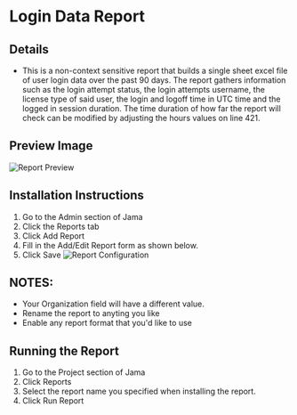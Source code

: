 # Login Data Report

## Details
- This is a non-context sensitive report that builds a single sheet excel file of user login data over the past 90 days. The report gathers information such as the login attempt status, the login attempts username, the license type of said user, the login and logoff time in UTC time and the logged in session duration. The time duration of how far the report will check can be modified by adjusting the hours values on line 421.

## Preview Image
![Report Preview](https://github.com/jamasoftware-ps/Community-Reports/blob/master/Login%20Reports/Login%20Data%20Report/Preview.png)

## Installation Instructions
1. Go to the Admin section of Jama
1. Click the Reports tab
1. Click Add Report
1. Fill in the Add/Edit Report form as shown below.
1. Click Save
![Report Configuration](https://github.com/jamasoftware-ps/Community-Reports/blob/master/Login%20Reports/Login%20Data%20Report/Config.png)

## NOTES: 
- Your Organization field will have a different value.  
- Rename the report to anyting you like
- Enable any report format that you'd like to use

## Running the Report
1. Go to the Project section of Jama
1. Click Reports
1. Select the report name you specified when installing the report.
1. Click Run Report
